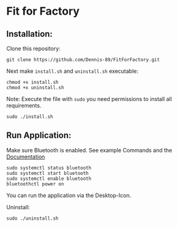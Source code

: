 # Fit for Factory

Installation:
--------------
Clone this repository:
```
git clone https://github.com/Dennis-89/FitForFactory.git
```
Next make `install.sh` and `uninstall.sh` executable:
```
chmod +x install.sh
chmod +x uninstall.sh
```
Note: Execute the file with `sudo` you need permissions to install all requirements.
```
sudo ./install.sh
```
Run Application:
---------------
Make sure Bluetooth is enabled. See example Commands and the [Documentation](https://www.bluez.org/)
```
sudo systemctl status bluetooth 
sudo systemctl start bluetooth
sudo systemctl enable bluetooth 
bluetoothctl power on
```
You can run the application via the Desktop-Icon.

Uninstall:
```
sudo ./uninstall.sh
```